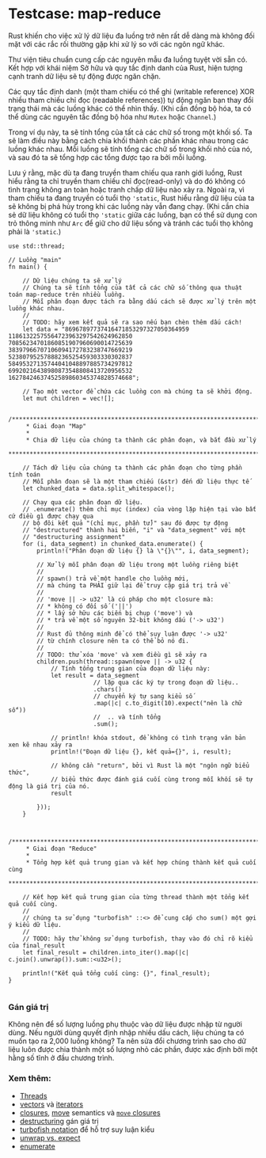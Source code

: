 # Testcase: map-reduce

Rust khiến cho việc xử lý dữ liệu đa luồng trở nên rất dễ dàng mà không đối mặt với
các rắc rối thường gặp khi xử lý so với các ngôn ngữ khác.

Thư viện tiêu chuẩn cung cấp các nguyên mẫu đa luồng tuyệt vời sẵn có. Kết hợp với khái niệm Sở hữu và quy tắc
định danh của Rust, hiện tượng cạnh tranh dữ liệu sẽ tự động được ngăn chặn.

Các quy tắc định danh (một tham chiếu có thể ghi (writable reference) XOR nhiều tham chiếu chỉ đọc (readable references))
tự động ngăn bạn thay đổi trạng thái mà các luồng khác có thể nhìn thấy. (Khi cần đồng bộ hóa, ta có thể
dùng các nguyên tắc đồng bộ hóa như `Mutex` hoặc `Channel`.)

Trong ví dụ này, ta sẽ tính tổng của tất cả các chữ số trong một khối số.
Ta sẽ làm điều này bằng cách chia khối thành các phần khác nhau trong các luồng khác nhau.
Mỗi luồng sẽ tính tổng các chữ số trong khối nhỏ của nó, và sau đó ta sẽ tổng hợp các tổng được tạo ra bởi mỗi luồng.

Lưu ý rằng, mặc dù ta đang truyền tham chiếu qua ranh giới luồng, Rust hiểu rằng ta
chỉ truyền tham chiếu chỉ đọc(read-only) và do đó không có tình trạng không an toàn hoặc tranh chấp dữ liệu
nào xảy ra. Ngoài ra, vì tham chiếu ta đang truyền có tuổi thọ `'static`, Rust hiểu rằng dữ
liệu của ta sẽ không bị phá hủy trong khi các luồng này vẫn đang chạy.
(Khi cần chia sẻ dữ liệu không có tuổi thọ `'static` giữa các luồng, bạn có thể sử dụng con trỏ
thông minh như `Arc` để giữ cho dữ liệu sống và tránh các tuổi thọ không phải là `'static`.)


```rust,editable
use std::thread;

// Luồng "main"
fn main() {

    // Dữ liệu chúng ta sẽ xử lý
    // Chúng ta sẽ tính tổng của tất cả các chữ số thông qua thuật toán map-reduce trên nhiều luồng.
    // Mỗi phân đoạn được tách ra bằng dấu cách sẽ được xử lý trên một luồng khác nhau.
    //
    // TODO: hãy xem kết quả sẽ ra sao nếu bạn chèn thêm dấu cách!
    let data = "86967897737416471853297327050364959
11861322575564723963297542624962850
70856234701860851907960690014725639
38397966707106094172783238747669219
52380795257888236525459303330302837
58495327135744041048897885734297812
69920216438980873548808413720956532
16278424637452589860345374828574668";

    // Tạo một vector để chứa các luồng con mà chúng ta sẽ khởi động.
    let mut children = vec![];

    /*************************************************************************
     * Giai đoạn "Map"
     *
     * Chia dữ liệu của chúng ta thành các phân đoạn, và bắt đầu xử lý
     ************************************************************************/

    // Tách dữ liệu của chúng ta thành các phân đoạn cho từng phần tính toán
    // Mỗi phân đoạn sẽ là một tham chiếu (&str) đến dữ liệu thực tế
    let chunked_data = data.split_whitespace();

    // Chạy qua các phân đoạn dữ liệu.
    // .enumerate() thêm chỉ mục (index) của vòng lặp hiện tại vào bất cứ điều gì được chạy qua
    // bộ đôi kết quả "(chỉ mục, phần tử)" sau đó được tự động
    // "destructured" thành hai biến, "i" và "data_segment" với một
    // "destructuring assignment"
    for (i, data_segment) in chunked_data.enumerate() {
        println!("Phân đoạn dữ liệu {} là \"{}\"", i, data_segment);

        // Xử lý mỗi phân đoạn dữ liệu trong một luồng riêng biệt
        //
        // spawn() trả về một handle cho luồng mới,
        // mà chúng ta PHẢI giữ lại để truy cập giá trị trả về
        //
        // 'move || -> u32' là cú pháp cho một closure mà:
        // * không có đối số ('||')
        // * lấy sở hữu các biến bị chụp ('move') và
        // * trả về một số nguyên 32-bit không dấu ('-> u32')
        //
        // Rust đủ thông minh để có thể suy luận được '-> u32' 
        // từ chính closure nên ta có thể bỏ nó đi.
        //
        // TODO: thử xóa 'move' và xem điều gì sẽ xảy ra
        children.push(thread::spawn(move || -> u32 {
            // Tính tổng trung gian của đoạn dữ liệu này:
            let result = data_segment
                        // lặp qua các ký tự trong đoạn dữ liệu..
                        .chars()
                        // chuyển ký tự sang kiểu số
                        .map(|c| c.to_digit(10).expect("nên là chữ số"))
                        //  .. và tính tổng
                        .sum();

            // println! khóa stdout, để không có tình trạng văn bản xen kẽ nhau xảy ra
            println!("Đoạn dữ liệu {}, kết quả={}", i, result);

            // không cần "return", bởi vì Rust là một "ngôn ngữ biểu thức",
            // biểu thức được đánh giá cuối cùng trong mỗi khối sẽ tự động là giá trị của nó.
            result

        }));
    }


    /*************************************************************************
     * Giai đoạn "Reduce"
     *
     * Tổng hợp kết quả trung gian và kết hợp chúng thành kết quả cuối cùng
     ************************************************************************/

    // Kết hợp kết quả trung gian của từng thread thành một tổng kết quả cuối cùng.
    //
    // chúng ta sử dụng "turbofish" ::<> để cung cấp cho sum() một gợi ý kiểu dữ liệu.
    //
    // TODO: hãy thử không sử dụng turbofish, thay vào đó chỉ rõ kiểu của final_result
    let final_result = children.into_iter().map(|c| c.join().unwrap()).sum::<u32>();

    println!("Kết quả tổng cuối cùng: {}", final_result);
}


```

### Gán giá trị
Không nên để số lượng luồng phụ thuộc vào dữ liệu được nhập từ người dùng.
Nếu người dùng quyết định nhập nhiều dấu cách, liệu chúng ta có muốn tạo ra 2,000 luồng không?
Ta nên sửa đổi chương trình sao cho dữ liệu luôn được chia thành một số lượng nhỏ các phần, được xác định
bởi một hằng số tĩnh ở đầu chương trình.

### Xem thêm:
* [Threads][thread]
* [vectors][vectors] và [iterators][iterators]
* [closures][closures], [move][move] semantics và [`move` closures][move_closure]
* [destructuring][destructuring] gán giá trị
* [turbofish notation][turbofish] để hỗ trợ suy luận kiểu
* [unwrap vs. expect][unwrap]
* [enumerate][enumerate]

[thread]: ../threads.md
[vectors]: ../../std/vec.md
[iterators]: ../../trait/iter.md
[destructuring]: https://doc.rust-lang.org/book/ch18-03-pattern-syntax.html#destructuring-to-break-apart-values
[closures]: ../../fn/closures.md
[move]: ../../scope/move.md
[move_closure]: https://doc.rust-lang.org/book/ch13-01-closures.html#closures-can-capture-their-environment
[turbofish]: https://doc.rust-lang.org/book/appendix-02-operators.html?highlight=turbofish
[unwrap]: ../../error/option_unwrap.md
[enumerate]: https://doc.rust-lang.org/book/loops.html#enumerate